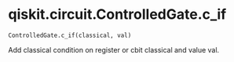 # qiskit.circuit.ControlledGate.c\_if

`ControlledGate.c_if(classical, val)`

Add classical condition on register or cbit classical and value val.
